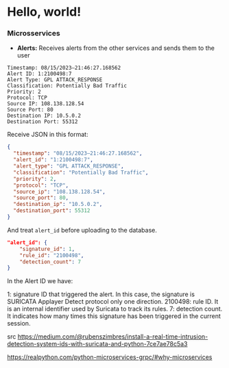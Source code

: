 # Hello, world!

### Microsservices
- **Alerts:** Receives alerts from the other services and sends them to the user
```plaintext
Timestamp: 08/15/2023–21:46:27.168562
Alert ID: 1:2100498:7
Alert Type: GPL ATTACK_RESPONSE
Classification: Potentially Bad Traffic
Priority: 2
Protocol: TCP
Source IP: 108.138.128.54
Source Port: 80
Destination IP: 10.5.0.2
Destination Port: 55312
```
Receive JSON in this format:
```json
{
  "timestamp": "08/15/2023–21:46:27.168562",
  "alert_id": "1:2100498:7",
  "alert_type": "GPL ATTACK_RESPONSE",
  "classification": "Potentially Bad Traffic",
  "priority": 2,
  "protocol": "TCP",
  "source_ip": "108.138.128.54",
  "source_port": 80,
  "destination_ip": "10.5.0.2",
  "destination_port": 55312
}
```
And treat `alert_id` before uploading to the database.
```json
"alert_id": {
    "signature_id": 1,
    "rule_id": "2100498",
    "detection_count": 7
}
```

In the Alert ID we have:

1: signature ID that triggered the alert. In this case, the signature is SURICATA Applayer Detect protocol only one direction.
2100498: rule ID. It is an internal identifier used by Suricata to track its rules.
7: detection count. It indicates how many times this signature has been triggered in the current session.

src https://medium.com/@rubenszimbres/install-a-real-time-intrusion-detection-system-ids-with-suricata-and-python-7ce7ae78c5a3

https://realpython.com/python-microservices-grpc/#why-microservices
